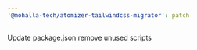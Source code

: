 ```yaml
---
'@mohalla-tech/atomizer-tailwindcss-migrator': patch
---
```


Update package.json remove unused scripts
